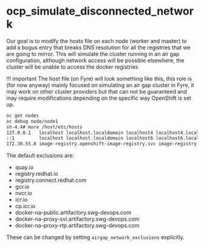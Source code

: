 ocp_simulate_disconnected_network
===============================================================================

Our goal is to modify the hosts file on each node (worker and master) to add a bogus entry that breaks DNS resolution for all the registries that we are going to mirror.  This will simulate the cluster running in an air gap configuration, although network access will be possible elsewhere, the cluster will be unable to access the docker registries

!!! important
    The host file (on Fyre) will look something like this, this role is (for now anyway) mainly focused on simulating an air gap cluster in Fyre, it may work on other cluster providers but that can not be guaranteed and may require modifications depending on the specific way OpenShift is set up.

```bash
oc get nodes
oc debug node/node1
sh-4.4# more /host/etc/hosts
127.0.0.1   localhost localhost.localdomain localhost4 localhost4.localdomain4
::1         localhost localhost.localdomain localhost6 localhost6.localdomain6
172.30.55.8 image-registry.openshift-image-registry.svc image-registry.openshift-image-registry.svc.cluster.local # openshift-generated-node-resolver
```


The default exclusions are:

- quay.io
- registry.redhat.io
- registry.connect.redhat.com
- gcr.io
- nvcr.io
- icr.io
- cp.icr.io
- docker-na-public.artifactory.swg-devops.com
- docker-na-proxy-svl.artifactory.swg-devops.com
- docker-na-proxy-rtp.artifactory.swg-devops.com

These can be changed by setting `airgap_network_exclusions` explicitly.
